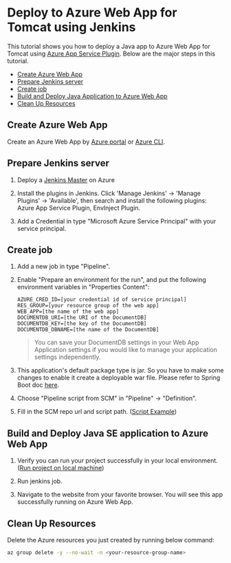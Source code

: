 # Deploy to Azure Web App for Tomcat using Jenkins

This tutorial shows you how to deploy a Java app to Azure Web App for Tomcat using [Azure App Service Plugin](https://wiki.jenkins.io/display/JENKINS/Azure+App+Service+Plugin).
Below are the major steps in this tutorial.
- [Create Azure Web App](#create-app)
- [Prepare Jenkins server](#prepare)
- [Create job](#create-job)
- [Build and Deploy Java Application to Azure Web App](#deploy)
- [Clean Up Resources](#clean-up)

## <a name="create-app"></a>Create Azure Web App

Create an Azure Web App by [Azure portal](https://github.com/Azure/azure-docs-sdk-java/blob/master/docs-ref-conceptual/spring-framework/deploy-spring-boot-java-web-app-on-azure.md#create-an-azure-web-app-for-use-with-java) or [Azure CLI](https://docs.microsoft.com/en-us/azure/app-service/app-service-cli-samples?toc=%2fazure%2fapp-service%2fcontainers%2ftoc.json).

## <a name="prepare"></a>Prepare Jenkins server

1. Deploy a [Jenkins Master](https://aka.ms/jenkins-on-azure) on Azure

1. Install the plugins in Jenkins. Click 'Manage Jenkins' -> 'Manage Plugins' -> 'Available', 
then search and install the following plugins: Azure App Service Plugin, EnvInject Plugin.

1. Add a Credential in type "Microsoft Azure Service Principal" with your service principal.

## <a name="create-job"></a>Create job

1. Add a new job in type "Pipeline".

1. Enable "Prepare an environment for the run", and put the following environment variables
   in "Properties Content":
    ```
    AZURE_CRED_ID=[your credential id of service principal]
    RES_GROUP=[your resource group of the web app]
    WEB_APP=[the name of the web app]
    DOCUMENTDB_URI=[the URI of the DocumentDB]
    DOCUMENTDB_KEY=[the key of the DocumentDB]
    DOCUMENTDB_DBNAME=[the name of the DocumentDB]
    ```

    > You can save your DocumentDB settings in your Web App Application settings if you would like to manage your application settings independently.

1. This application's default package type is jar. So you have to make some changes to enable it create a deployable war file. Please refer to Spring Boot doc [here](https://docs.spring.io/spring-boot/docs/current/reference/htmlsingle/#howto-create-a-deployable-war-file).

1. Choose "Pipeline script from SCM" in "Pipeline" -> "Definition".

1. Fill in the SCM repo url and script path. ([Script Example](../resources/jenkins/Jenkinsfile-webapp-tomcat))


## <a name="deploy"></a>Build and Deploy Java SE application to Azure Web App

1. Verify you can run your project successfully in your local environment. ([Run project on local machine](../../README.md))

1. Run jenkins job.

1. Navigate to the website from your favorite browser.
You will see this app successfully running on Azure Web App.


## <a name="clean-up"></a>Clean Up Resources

Delete the Azure resources you just created by running below command:

```bash
az group delete -y --no-wait -n <your-resource-group-name>
```
